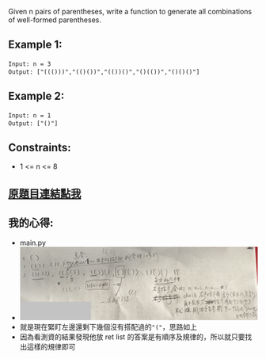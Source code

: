 Given n pairs of parentheses, write a function to generate all combinations of well-formed parentheses.

 

## Example 1:

	Input: n = 3
	Output: ["((()))","(()())","(())()","()(())","()()()"]

## Example 2:

	Input: n = 1
	Output: ["()"]
 

## Constraints:

* 1 <= n <= 8

## [原題目連結點我](https://leetcode.com/problems/generate-parentheses/)

## 我的心得:
* main.py
* ![a](./idea.jpg)
* 就是現在緊盯左邊還剩下幾個沒有搭配過的`"("`，思路如上
* 因為看測資的結果發現他放 ret list 的答案是有順序及規律的，所以就只要找出這樣的規律即可